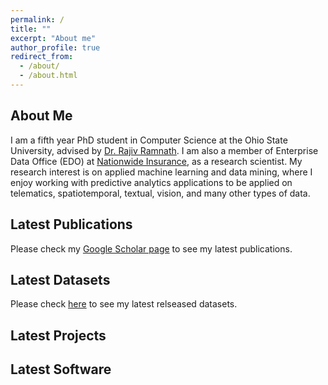 ```yaml
---
permalink: /
title: ""
excerpt: "About me"
author_profile: true
redirect_from: 
  - /about/
  - /about.html
---
```


## About Me
I am a fifth year PhD student in Computer Science at the Ohio State University, advised by [Dr. Rajiv Ramnath](http://web.cse.ohio-state.edu/~ramnath.6/). I am also a member of Enterprise Data Office (EDO) at [Nationwide Insurance](https://www.nationwide.com/), as a research scientist. My research interest is on applied machine learning and data mining, where I enjoy working with predictive analytics applications to be applied on telematics, spatiotemporal, textual, vision, and many other types of data. 

## Latest Publications 
Please check my [Google Scholar page](https://scholar.google.com/citations?user=9utxd9gAAAAJ&hl=en) to see my latest publications. 

## Latest Datasets
Please check [here](https://sobhan-moosavi.github.io/datasets/) to see my latest relseased datasets. 

## Latest Projects

## Latest Software


